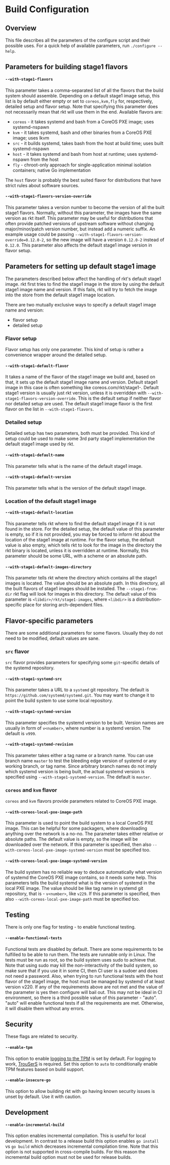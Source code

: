 # Build Configuration

## Overview

This file describes all the parameters of the configure script and their possible uses.
For a quick help of available parameters, run `./configure --help`.

## Parameters for building stage1 flavors

#### `--with-stage1-flavors`

This parameter takes a comma-separated list of all the flavors that the build system should assemble.
Depending on a default stage1 image setup, this list is by default either empty or set to `coreos,kvm,fly` for, respectively, detailed setup and flavor setup.
Note that specifying this parameter does not necessarily mean that rkt will use them in the end.
Available flavors are:

- `coreos` - it takes systemd and bash from a CoreOS PXE image; uses systemd-nspawn
- `kvm` - it takes systemd, bash and other binaries from a CoreOS PXE image; uses lkvm
- `src` - it builds systemd, takes bash from the host at build time; uses built systemd-nspawn
- `host` - it takes systemd and bash from host at runtime; uses systemd-nspawn from the host
- `fly` - chroot-only approach for single-application minimal isolation containers; native Go implementation

The `host` flavor is probably the best suited flavor for distributions that have strict rules about software sources.

#### `--with-stage1-flavors-version-override`

This parameter takes a version number to become the version of all the built stage1 flavors.
Normally, without this parameter, the images have the same version as rkt itself.
This parameter may be useful for distributions that often provide patched versions of upstream software without changing major/minor/patch version number, but instead add a numeric suffix.
An example usage could be passing `--with-stage1-flavors-version-override=0.12.0-2`, so the new image will have a version `0.12.0-2` instead of `0.12.0`.
This parameter also affects the default stage1 image version in flavor setup.

## Parameters for setting up default stage1 image

The parameters described below affect the handling of rkt's default stage1 image.
rkt first tries to find the stage1 image in the store by using the default stage1 image name and version.
If this fails, rkt will try to fetch the image into the store from the default stage1 image location.

There are two mutually exclusive ways to specify a default stage1 image name and version:

- flavor setup
- detailed setup

### Flavor setup

Flavor setup has only one parameter.
This kind of setup is rather a convenience wrapper around the detailed setup.

#### `--with-stage1-default-flavor`

It takes a name of the flavor of the stage1 image we build and, based on that, it sets up the default stage1 image name and version.
Default stage1 image in this case is often something like coreos.com/rkt/stage1-<name of the flavor>.
Default stage1 version is usually just rkt version, unless it is overridden with `--with-stage1-flavors-version-override`.
This is the default setup if neither flavor nor detailed setup are used.
The default stage1 image flavor is the first flavor on the list in `--with-stage1-flavors`.

### Detailed setup

Detailed setup has two parameters, both must be provided.
This kind of setup could be used to make some 3rd party stage1 implementation the default stage1 image used by rkt.

#### `--with-stage1-default-name`

This parameter tells what is the name of the default stage1 image.

#### `--with-stage1-default-version`

This parameter tells what is the version of the default stage1 image.

### Location of the default stage1 image

#### `--with-stage1-default-location`

This parameter tells rkt where to find the default stage1 image if it is not found in the store.
For the detailed setup, the default value of this parameter is empty, so if it is not provided, you may be forced to inform rkt about the location of the stage1 image at runtime.
For the flavor setup, the default value is also empty, which tells rkt to look for the image in the directory the rkt binary is located, unless it is overridden at runtime.
Normally, this parameter should be some URL, with a scheme or an absolute path.

#### `--with-stage1-default-images-directory`

This parameter tells rkt where the directory which contains all the stage1 images is located.
The value should be an absolute path.
In this directory, all the built flavors of stage1 images should be installed.
The `--stage1-from-dir` rkt flag will look for images in this directory.
The default value of this parameter is `<libdir>/rkt/stage1-images`, where `<libdir>` is a distribution-specific place for storing arch-dependent files.

## Flavor-specific parameters

There are some additional parameters for some flavors.
Usually they do not need to be modified, default values are sane.

### `src` flavor

`src` flavor provides parameters for specifying some `git`-specific details of the systemd repository.

#### `--with-stage1-systemd-src`

This parameter takes a URL to a `systemd` git repository.
The default is `https://github.com/systemd/systemd.git`.
You may want to change it to point the build system to use some local repository.

#### `--with-stage1-systemd-version`

This parameter specifies the systemd version to be built.
Version names are usually in form of `v<number>`, where number is a systemd version.
The default is `v999`.

#### `--with-stage1-systemd-revision`

This parameter takes either a tag name or a branch name.
You can use branch name `master` to test the bleeding edge version of systemd or any working branch, or tag name.
Since arbitrary branch names do not imply which systemd version is being built, the actual systemd version
is specified using `--with-stage1-systemd-version`.
The default is `master`.

### `coreos` and `kvm` flavor

`coreos` and `kvm` flavors provide parameters related to CoreOS PXE image.

#### `--with-coreos-local-pxe-image-path`

This parameter is used to point the build system to a local CoreOS PXE image.
This can be helpful for some packagers, where downloading anything over the network is a no-no.
The parameter takes either relative or absolute paths.
The default value is empty, so the image will be downloaded over the network.
If this parameter is specified, then also `--with-coreos-local-pxe-image-systemd-version` must be specified too.

#### `--with-coreos-local-pxe-image-systemd-version`

The build system has no reliable way to deduce automatically what version of systemd the CoreOS PXE image contains, so it needs some help.
This parameters tells the build systemd what is the version of systemd in the local PXE image.
The value should be like tag name in systemd git repository, that is - `v<number>`, like `v229`.
If this parameter is specified, then also `--with-coreos-local-pxe-image-path` must be specified too.

## Testing

There is only one flag for testing - to enable functional testing.

#### `--enable-functional-tests`

Functional tests are disabled by default.
There are some requirements to be fulfilled to be able to run them.
The tests are runnable only in Linux.
The tests must be run as root, so the build system uses sudo to achieve that.
Note that using sudo may kill the non-interactivity of the build system, so make sure that if you use it in some CI, then CI user is a sudoer and does not need a password.
Also, when trying to run functional tests with the host flavor of the stage1 image, the host must be managed by systemd of at least version v220.
If any of the requirements above are not met and the value of the parameter is yes then configure will bail out.
This may not be ideal in CI environment, so there is a third possible value of this parameter - "auto".
"auto" will enable functional tests if all the requirements are met.
Otherwise, it will disable them without any errors.

## Security

These flags are related to security.

#### `--enable-tpm`

This option to enable [logging to the TPM][rkt-tpm] is set by default. For logging to work, [TrouSerS][trousers] is required. Set this option to `auto` to conditionally enable TPM features based on build support.

#### `--enable-insecure-go`

This option to allow building rkt with go having known security issues is unset by default. Use it with caution.

## Development

#### `--enable-incremental-build`

This option enables incremental compilation. This is useful for local development.
In contrast to a release build this option enables `go install` vs `go build`
which decreases incremental compilation time.
Note that this option is not supported in cross-compile builds.
For this reason the incremental build option must not be used for release builds.

[rkt-tpm]: devel/tpm.md
[trousers]: http://trousers.sourceforge.net/
